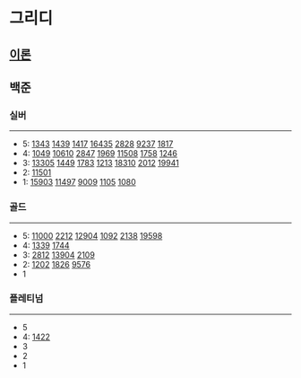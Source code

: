 # 그리디
## [이론](https://en.wikipedia.org/wiki/Greedy_algorithm)
## 백준

### 실버

---

- 5:
[1343](%EC%8B%A4%EB%B2%84%2F1343.md)
[1439](%EC%8B%A4%EB%B2%84%2F1439%2F1439.md)
[1417](%EC%8B%A4%EB%B2%84%2F1417%2F1417.md)
[16435](%EC%8B%A4%EB%B2%84%2F16435%2F16435.md)
[2828](%EC%8B%A4%EB%B2%84%2F2828%2F2828.md)
[9237](%EC%8B%A4%EB%B2%84%2F9237%2F9237.md)
[1817](%EC%8B%A4%EB%B2%84%2F1817%2F1817.md)
- 4:
[1049](%EC%8B%A4%EB%B2%84%2F1049%2F1049.md)
[10610](%EC%8B%A4%EB%B2%84%2F10610%2F10610.md)
[2847](%EC%8B%A4%EB%B2%84%2F2847%2F2847.md)
[1969](%EC%8B%A4%EB%B2%84%2F1969%2F1969.md)
[11508](%EC%8B%A4%EB%B2%84%2F11508%2F11508.md)
[1758](%EC%8B%A4%EB%B2%84%2F1758%2F1758.md)
[1246](%EC%8B%A4%EB%B2%84%2F1246%2F1246.md)
- 3:
[13305](13305/13305.md)
[1449](%EC%8B%A4%EB%B2%84%2F1449%2F1449.md)
[1783](%EC%8B%A4%EB%B2%84%2F1783%2F1783.md)
[1213](%EC%8B%A4%EB%B2%84%2F1213%2F1213.md)
[18310](%EC%8B%A4%EB%B2%84%2F18310%2F18310.md)
[2012](%EC%8B%A4%EB%B2%84%2F2012%2F2012.md)
[19941](%EC%8B%A4%EB%B2%84%2F19941%2F19941.md)
- 2:
[11501](%EC%8B%A4%EB%B2%84%2F11501%2F11501.md)
- 1:
[15903](%EC%8B%A4%EB%B2%84%2F15903%2F15903.md)
[11497](%EC%8B%A4%EB%B2%84%2F11497%2F11497.md)
[9009](%EC%8B%A4%EB%B2%84%2F9009%2F9009.md)
[1105](%EC%8B%A4%EB%B2%84%2F1105%2F1105.md)
[1080](%EC%8B%A4%EB%B2%84%2F1080%2F1080.md)
### 골드

---

- 5:
[11000](11000%2F11000.md)
[2212](2212%2F2212.md)
[12904](12904%2F12904.md)
[1092](1092%2F1092.md)
[2138](2138%2F2138.md)
[19598](19598%2F19598.md)
- 4:
[1339](1339%2F1339.md)
[1744](1744%2F1744.md)
- 3:
[2812](2812%2F2812.md)
[13904](13904%2F13904.md)
[2109](2109%2F2109.md)
- 2:
[1202](1202/1202.md)
[1826](1826/1826.md)
[9576](9576/9576.md)
- 1

### 플레티넘

---

- 5
- 4:
[1422](1422%2F1422.md)
- 3
- 2
- 1